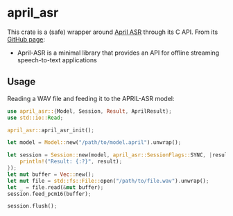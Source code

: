 # april_asr
This crate is a (safe) wrapper around [April ASR](https://github.com/abb128/april-asr) through its C API.
From its [GitHub page](https://github.com/abb128/april-asr):
 * April-ASR is a minimal library that provides an API for offline streaming speech-to-text applications

## Usage

Reading a WAV file and feeding it to the APRIL-ASR model:

```rust
use april_asr::{Model, Session, Result, AprilResult};
use std::io::Read;

april_asr::april_asr_init();

let model = Model::new("/path/to/model.april").unwrap();

let session = Session::new(model, april_asr::SessionFlags::SYNC, |result: AprilResult| {
    println!("Result: {:?}", result);
});
let mut buffer = Vec::new();
let mut file = std::fs::File::open("/path/to/file.wav").unwrap();
let _ = file.read(&mut buffer);
session.feed_pcm16(buffer);

session.flush();
```

